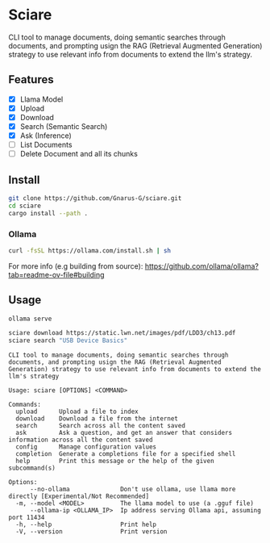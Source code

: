# Sciare

CLI tool to manage documents, doing semantic searches through documents, and prompting usign the RAG (Retrieval Augmented Generation)
strategy to use relevant info from documents to extend the llm's strategy.

## Features

- [x] Llama Model
- [x] Upload
- [x] Download
- [x] Search (Semantic Search)
- [x] Ask (Inference)
- [ ] List Documents
- [ ] Delete Document and all its chunks

## Install

```sh
git clone https://github.com/Gnarus-G/sciare.git
cd sciare
cargo install --path .
```

### Ollama

```sh
curl -fsSL https://ollama.com/install.sh | sh
```

For more info (e.g building from source): https://github.com/ollama/ollama?tab=readme-ov-file#building

## Usage

```sh
ollama serve
```

```sh
sciare download https://static.lwn.net/images/pdf/LDD3/ch13.pdf
sciare search "USB Device Basics"
```

```
CLI tool to manage documents, doing semantic searches through documents, and prompting usign the RAG (Retrieval Augmented Generation) strategy to use relevant info from documents to extend the llm's strategy

Usage: sciare [OPTIONS] <COMMAND>

Commands:
  upload      Upload a file to index
  download    Download a file from the internet
  search      Search across all the content saved
  ask         Ask a question, and get an answer that considers information across all the content saved
  config      Manage configuration values
  completion  Generate a completions file for a specified shell
  help        Print this message or the help of the given subcommand(s)

Options:
      --no-ollama              Don't use ollama, use llama more directly [Experimental/Not Recommended]
  -m, --model <MODEL>          The llama model to use (a .gguf file)
      --ollama-ip <OLLAMA_IP>  Ip address serving Ollama api, assuming port 11434
  -h, --help                   Print help
  -V, --version                Print version
```
